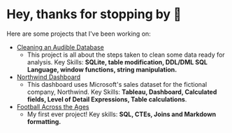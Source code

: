 # Hey, thanks for stopping by :handshake:

Here are some projects that I've been working on:


* [Cleaning an Audible Database](https://github.com/chickchetwynd/portfolio/blob/main/Audible/cleaning_audible_database.md)
  * This project is all about the steps taken to clean some data ready for analysis. Key Skills: __SQLite, table modification, DDL/DML SQL Language, window functions, string manipulation.__
* [Northwind Dashboard](https://public.tableau.com/app/profile/chick.chetwynd/viz/NorthwindDashboard_16776253645420/MainPage)
  * This dashboard uses Microsoft's sales dataset for the fictional company, Northwind. Key Skills: __Tableau, Dashboard, Calculated fields, Level of Detail Expressions, Table calculations__. 
* [Football Across the Ages](https://github.com/chickchetwynd/portfolio/blob/main/football/football_across_the_ages.md)
  * My first ever project! Key skills: __SQL, CTEs, Joins and Markdown formatting.__
